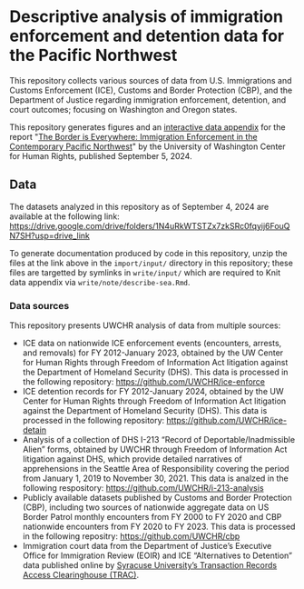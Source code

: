 # Descriptive analysis of immigration enforcement and detention data for the Pacific Northwest

This repository collects various sources of data from U.S. Immigrations and Customs Enforcement (ICE), Customs and Border Protection (CBP), and the Department of Justice regarding immigration enforcement, detention, and court outcomes; focusing on Washington and Oregon states.

This repository generates figures and an [interactive data appendix](https://uwchr.github.io/describe-sea/border-everywhere.html) for the report "[The Border is Everywhere: Immigration Enforcement in the Contemporary Pacific Northwest](https://jsis.washington.edu/humanrights/2024/09/05/the-border-is-everywhere-immigration-enforcement-in-the-contemporary-pacific-northwest/)" by the University of Washington Center for Human Rights, published September 5, 2024.

## Data

The datasets analyzed in this repository as of September 4, 2024 are available at the following link: https://drive.google.com/drive/folders/1N4uRkWTSTZx7zkSRc0fqyij6FouQN7SH?usp=drive_link

To generate documentation produced by code in this repository, unzip the files at the link above in the `import/input/` directory in this repository; these files are targetted by symlinks in `write/input/` which are required to Knit data appendix via `write/note/describe-sea.Rmd`.

### Data sources

This repository presents UWCHR analysis of data from multiple sources:

- ICE data on nationwide ICE enforcement events (encounters, arrests, and removals) for FY 2012-January 2023, obtained by the UW Center for Human Rights through Freedom of Information Act litigation against the Department of Homeland Security (DHS). This data is processed in the following repository: https://github.com/UWCHR/ice-enforce
- ICE detention records for FY 2012-January 2024, obtained by the UW Center for Human Rights through Freedom of Information Act litigation against the Department of Homeland Security (DHS). This data is processed in the following repository: https://github.com/UWCHR/ice-detain
- Analysis of a collection of DHS I-213 “Record of Deportable/Inadmissible Alien” forms, obtained by UWCHR through Freedom of Information Act litigation against DHS, which provide detailed narratives of apprehensions in the Seattle Area of Responsibility covering the period from January 1, 2019 to November 30, 2021. This data is analzed in the following respository: https://github.com/UWCHR/i-213-analysis
- Publicly available datasets published by Customs and Border Protection (CBP), including two sources of nationwide aggregate data on US Border Patrol monthly encounters from FY 2000 to FY 2020 and CBP nationwide encounters from FY 2020 to FY 2023. This data is processed in the following repositry: https://github.com/UWCHR/cbp
- Immigration court data from the Department of Justice’s Executive Office for Immigration Review (EOIR) and ICE “Alternatives to Detention” data published online by [Syracuse University’s Transaction Records Access Clearinghouse (TRAC)](https://trac.syr.edu/immigration/tools/).

